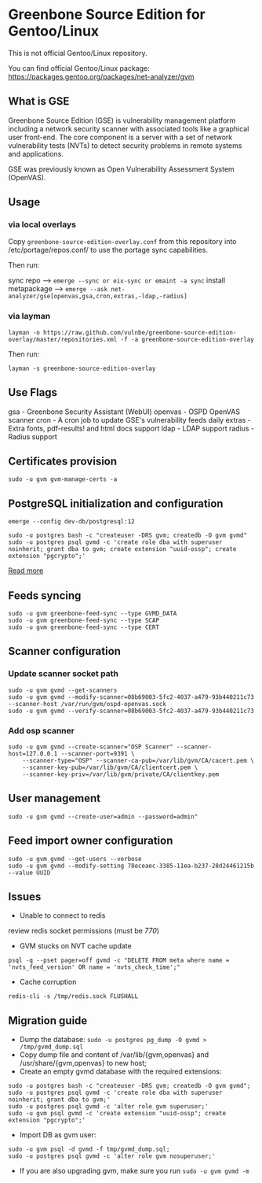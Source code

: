 # Greenbone Source Edition for Gentoo/Linux

This is not official Gentoo/Linux repository.

You can find official Gentoo/Linux package:
https://packages.gentoo.org/packages/net-analyzer/gvm

## What is GSE

Greenbone Source Edition (GSE) is vulnerability management platform including a network security scanner with associated tools like a graphical user front-end.
The core component is a server with a set of network vulnerability tests (NVTs) to detect security problems in remote systems and applications.

GSE was previously known as Open Vulnerability Assessment System (OpenVAS).

## Usage

### via local overlays

Copy `greenbone-source-edition-overlay.conf` from this repository into /etc/portage/repos.conf/ to use the portage sync capabilities.

Then run:

sync repo           --> `emerge --sync or eix-sync or emaint -a sync`
install metapackage --> `emerge --ask net-analyzer/gse[openvas,gsa,cron,extras,-ldap,-radius]`

### via layman

```
layman -o https://raw.github.com/vulnbe/greenbone-source-edition-overlay/master/repositories.xml -f -a greenbone-source-edition-overlay
```

Then run:

```
layman -s greenbone-source-edition-overlay
```

## Use Flags

gsa - Greenbone Security Assistant (WebUI)
openvas - OSPD OpenVAS scanner
cron - A cron job to update GSE's vulnerability feeds daily
extras - Extra fonts, pdf-results! and html docs support
ldap - LDAP support
radius - Radius support

## Certificates provision

```
sudo -u gvm gvm-manage-certs -a
```

## PostgreSQL initialization and configuration

```
emerge --config dev-db/postgresql:12

sudo -u postgres bash -c "createuser -DRS gvm; createdb -O gvm gvmd"
sudo -u postgres psql gvmd -c 'create role dba with superuser noinherit; grant dba to gvm; create extension "uuid-ossp"; create extension "pgcrypto";'
```

[Read more](https://github.com/greenbone/gvmd/blob/master/INSTALL.md#configure-postgresql-database-backend)

## Feeds syncing

```
sudo -u gvm greenbone-feed-sync --type GVMD_DATA
sudo -u gvm greenbone-feed-sync --type SCAP
sudo -u gvm greenbone-feed-sync --type CERT
```

## Scanner configuration

### Update scanner socket path

```
sudo -u gvm gvmd --get-scanners
sudo -u gvm gvmd --modify-scanner=08b69003-5fc2-4037-a479-93b440211c73 --scanner-host /var/run/gvm/ospd-openvas.sock
sudo -u gvm gvmd --verify-scanner=08b69003-5fc2-4037-a479-93b440211c73
```

### Add osp scanner

```
sudo -u gvm gvmd --create-scanner="OSP Scanner" --scanner-host=127.0.0.1 --scanner-port=9391 \
    --scanner-type="OSP" --scanner-ca-pub=/var/lib/gvm/CA/cacert.pem \
    --scanner-key-pub=/var/lib/gvm/CA/clientcert.pem \
    --scanner-key-priv=/var/lib/gvm/private/CA/clientkey.pem
```

## User management

```
sudo -u gvm gvmd --create-user=admin --password=admin"
```

## Feed import owner configuration

```
sudo -u gvm gvmd --get-users --verbose
sudo -u gvm gvmd --modify-setting 78eceaec-3385-11ea-b237-28d24461215b --value UUID
```

## Issues

- Unable to connect to redis

review redis socket permissions (must be *770*)

- GVM stucks on NVT cache update

`psql -q --pset pager=off gvmd -c "DELETE FROM meta where name = 'nvts_feed_version' OR name = 'nvts_check_time';"`

- Cache corruption

`redis-cli -s /tmp/redis.sock FLUSHALL`


## Migration guide

- Dump the database: `sudo -u postgres pg_dump -O gvmd > /tmp/gvmd_dump.sql`
- Copy dump file and content of /var/lib/{gvm,openvas} and /usr/share/{gvm,openvas} to new host;
- Create an empty gvmd database with the required extensions:

```
sudo -u postgres bash -c "createuser -DRS gvm; createdb -O gvm gvmd";
sudo -u postgres psql gvmd -c 'create role dba with superuser noinherit; grant dba to gvm;'
sudo -u postgres psql gvmd -c 'alter role gvm superuser;'
sudo -u gvm psql gvmd -c 'create extension "uuid-ossp"; create extension "pgcrypto";'
```

- Import DB as gvm user:

```
sudo -u gvm psql -d gvmd -f tmp/gvmd_dump.sql;
sudo -u postgres psql gvmd -c 'alter role gvm nosuperuser;'
```

- If you are also upgrading gvm, make sure you run `sudo -u gvm gvmd -m`
